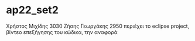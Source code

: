 # ap22_set2 
Χρήστος Μιχίδης 3030 Ζήσης Γεωργάκης 2950
περιέχει το eclipse project, βίντεο επεξήγησης του κώδικα, την αναφορά 
